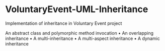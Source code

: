 # VoluntaryEvent-UML-Inheritance
Implementation of inheritance in Voluntary Event project

An abstract class and polymorphic method invocation
• An overlapping inheritance
• A multi-inheritance
• A multi-aspect inheritance
• A dynamic inheritance
